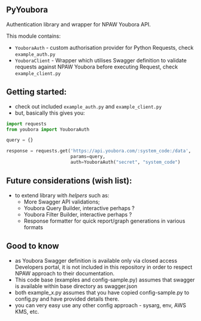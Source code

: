 ## PyYoubora

Authentication library and wrapper for NPAW Youbora API.
 
This module contains:
- `YouboraAuth` - custom authorisation provider for Python Requests, check `example_auth.py`
- `YouboraClient` - Wrapper which utilises Swagger definition to validate requests
 against NPAW Youbora before executing Request, check `example_client.py`
 
## Getting started:
- check out included `example_auth.py` and `example_client.py`
- but, basically this gives you:

```python
import requests
from youbora import YouboraAuth

query = {}

response = requests.get('https://api.youbora.com/:system_code:/data',
                        params=query,
                        auth=YouboraAuth("secret", "system_code")
```

## Future considerations (wish list):
- to extend library with _helpers_ such as:
    - More Swagger API validations;
    - Youbora Query Builder, interactive perhaps ?
    - Youbora Filter Builder, interactive perhaps ?
    - Response formatter for quick report/graph generations in various formats
    
## Good to know
- as Youbora Swagger definition is available only via closed access Developers portal,
 it is not included in this repository in order to respect NPAW approach to their documentation.
- This code base (examples and config-sample.py) assumes that swagger is available within base directory as swagger.json
- both example_x.py assumes that you have copied config-sample.py to config.py and have provided details there.
- you can very easy use any other config approach - sysarg, env, AWS KMS, etc.